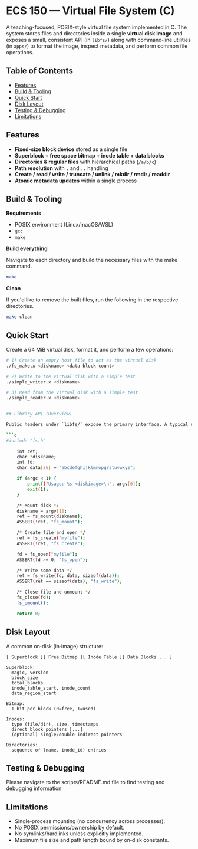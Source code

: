 
# ECS 150 — Virtual File System (C)

A teaching-focused, POSIX‑style virtual file system implemented in C. The system stores files and directories inside a single **virtual disk image** and exposes a small, consistent API (in `libfs/`) along with command‑line utilities (in `apps/`) to format the image, inspect metadata, and perform common file operations.

## Table of Contents
- [Features](#features)
- [Build & Tooling](#build--tooling)
- [Quick Start](#quick-start)
- [Disk Layout](#disk-layout)
- [Testing & Debugging](#testing--debugging)
- [Limitations](#limitations)

## Features

- **Fixed‑size block device** stored as a single file
- **Superblock + free space bitmap + inode table + data blocks**
- **Directories & regular files** with hierarchical paths (`/a/b/c`)
- **Path resolution** with `.` and `..` handling
- **Create / read / write / truncate / unlink / mkdir / rmdir / readdir**
- **Atomic metadata updates** within a single process

## Build & Tooling

**Requirements**
- POSIX environment (Linux/macOS/WSL)
- `gcc`
- `make`

**Build everything**

Navigate to each directory and build the necessary files with the make command.
```bash
make
```

**Clean**

If you'd like to remove the built files, run the following in the respective directories.
```bash
make clean
```

## Quick Start

Create a 64 MiB virtual disk, format it, and perform a few operations:

```bash
# 1) Create an empty host file to act as the virtual disk
./fs_make.x <diskname> <data block count>     

# 2) Write to the virtual disk with a simple test
./simple_writer.x <diskname>

# 3) Read from the virtual disk with a simple test
./simple_reader.x <diskname>


## Library API (Overview)

Public headers under `libfs/` expose the primary interface. A typical usage for mounting a disk, creating a file, and writing to it looks like:

```c
#include "fs.h"

	int ret;
	char *diskname;
	int fd;
	char data[26] = "abcdefghijklmnopqrstuvwxyz";

	if (argc < 1) {
		printf("Usage: %s <diskimage>\n", argv[0]);
		exit(1);
	}

	/* Mount disk */
	diskname = argv[1];
	ret = fs_mount(diskname);
	ASSERT(!ret, "fs_mount");

	/* Create file and open */
	ret = fs_create("myfile");
	ASSERT(!ret, "fs_create");

	fd = fs_open("myfile");
	ASSERT(fd >= 0, "fs_open");

	/* Write some data */
	ret = fs_write(fd, data, sizeof(data));
	ASSERT(ret == sizeof(data), "fs_write");

	/* Close file and unmount */
	fs_close(fd);
	fs_umount();

	return 0;
```

## Disk Layout

A common on‑disk (in‑image) structure:

```
[ Superblock ][ Free Bitmap ][ Inode Table ][ Data Blocks ... ]

Superblock:
  magic, version
  block_size
  total_blocks
  inode_table_start, inode_count
  data_region_start

Bitmap:
  1 bit per block (0=free, 1=used)

Inodes:
  type (file/dir), size, timestamps
  direct block pointers [...]
  (optional) single/double indirect pointers

Directories:
  sequence of (name, inode_id) entries
```

## Testing & Debugging

Please navigate to the scripts/README.md file to  find testing and debugging information.


## Limitations

- Single‑process mounting (no concurrency across processes).
- No POSIX permissions/ownership by default.
- No symlinks/hardlinks unless explicitly implemented.
- Maximum file size and path length bound by on‑disk constants.
